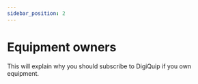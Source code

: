 ```yaml
---
sidebar_position: 2
---
```


# Equipment owners

This will explain why you should subscribe to DigiQuip if you own equipment.
